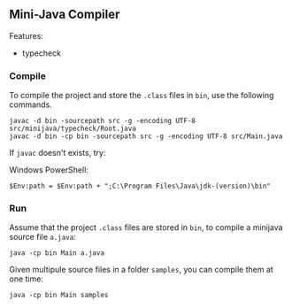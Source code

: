 ## Mini-Java Compiler

Features:
- typecheck 

### Compile
To compile the project and store the `.class` files in `bin`, use the following commands.

    javac -d bin -sourcepath src -g -encoding UTF-8 src/minijava/typecheck/Root.java  
    javac -d bin -cp bin -sourcepath src -g -encoding UTF-8 src/Main.java  

If `javac` doesn't exists, try:

Windows PowerShell:

    $Env:path = $Env:path + ";C:\Program Files\Java\jdk-(version)\bin"
    

### Run
Assume that the project `.class` files are stored in `bin`, to compile a minijava source file `a.java`:

    java -cp bin Main a.java

Given multipule source files in a folder `samples`, you can compile them at one time:  

    java -cp bin Main samples